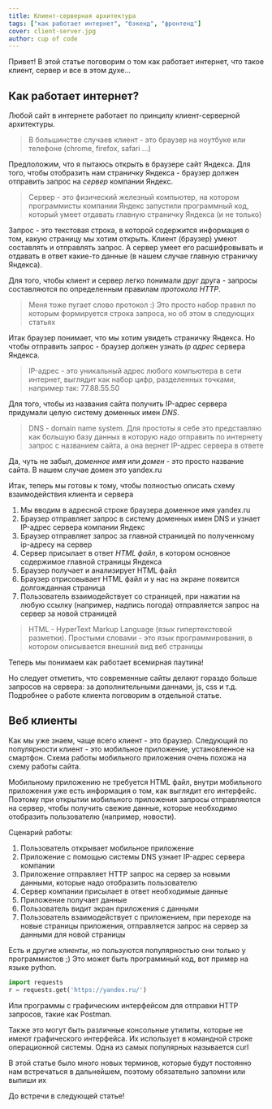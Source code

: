 ```yaml
---
title: Клиент-серверная архитектура
tags: ["как работает интернет", "бэкенд", "фронтенд"]
cover: client-server.jpg
author: cup of code
---
```


Привет! В этой статье поговорим о том как работает интернет, что такое клиент, сервер и все в этом духе...

## Как работает интернет?
Любой сайт в интернете работает по принципу клиент-серверной архитектуры.

> В большинстве случаев клиент - это браузер на ноутбуке или телефоне (chrome, firefox, safari ...)

Предположим, что я пытаюсь открыть в браузере сайт Яндекса. Для того, чтобы отобразить нам страничку Яндекса - браузер должен отправить запрос на *сервер* компании Яндекс.

> Сервер - это физический железный компьютер, на котором программисты компании Яндекс запустили программный код, который умеет отдавать главную страничку Яндекса (и не только)

Запрос - это текстовая строка, в которой содержится информация о том, какую страницу мы хотим открыть. Клиент (браузер) умеют составлять и отправлять запрос.
А сервер умеет его расшифровывать и отдавать в ответ какие-то данные (в нашем случае главную страничку Яндекса).

Для того, чтобы клиент и сервер легко понимали друг друга - запросы составляются по определенным правилам *протокола HTTP*.

> Меня тоже пугает слово протокол :) Это просто набор правил по которым формируется строка запроса, но об этом в следующих статьях

Итак браузер понимает, что мы хотим увидеть страничку Яндекса. Но чтобы отправить запрос - браузер должен узнать *ip адрес* сервера Яндекса.

> IP-адрес - это уникальный адрес любого компьютера в сети интернет, выглядит как набор цифр, разделенных точками, например так: 77.88.55.50

Для того, чтобы из названия сайта получить IP-адрес сервера придумали целую систему доменных имен *DNS*.

> DNS - domain name system. Для простоты я себе это представляю как большую базу данных в которую надо отправить по интернету запрос с названием сайта, а она вернет IP-адрес сервера в ответе

Да, чуть не забыл, *доменное имя* или *домен* - это просто название сайта. В нашем случае домен это yandex.ru

<re-img src="client-server.jpg" title="Клиент серверная архитектура" alt="Клиент серверная архитектура"></re-img>

Итак, теперь мы готовы к тому, чтобы полностью описать схему взаимодействия клиента и сервера
1. Мы вводим в адресной строке браузера доменное имя yandex.ru
2. Браузер отправляет запрос в систему доменных имен DNS и узнает IP-адрес сервера компании Яндекс
3. Браузер отправляет запрос за главной страницей по полученному ip-адресу на сервер
4. Сервер присылает в ответ *HTML файл*, в котором основное содержимое главной страницы Яндекса
5. Браузер получает и анализирует HTML файл
6. Браузер отрисовывает HTML файл и у нас на экране появится долгожданная страница
7. Пользователь взаимодействует со страницей, при нажатии на любую ссылку (например, надпись погода) отправляется запрос на сервер за новой страницей

> HTML - HyperText Markup Language (язык гипертекстовой разметки). Простыми словами - это язык программирования, в котором описывается внешний вид веб страницы

Теперь мы понимаем как работает всемирная паутина!

Но следует отметить, что современные сайты делают гораздо больше запросов на сервера: за дополнительными даннами, js, css и т.д. Подробнее о работе клиента поговорим в отдельной статье.

## Веб клиенты
Как мы уже знаем, чаще всего клиент - это браузер. Следующий по популярности клиент - это мобильное приложение, установленное на смартфон.
Схема работы мобильного приложения очень похожа на схему работы сайта.

Мобильному приложению не требуется HTML файл, внутри мобильного приложения уже есть информация о том, как выглядит его интерфейс.
Поэтому при открытии мобильного приложения запросы отправляются на сервер, чтобы получить свежие данные, которые необходимо отобразить пользователю (например, новости).

<re-img src="client-server.jpg" title="Клиент серверная архитектура" alt="Клиент серверная архитектура"></re-img>

Сценарий работы:
1. Пользователь открывает мобильное приложение
2. Приложение с помощью системы DNS узнает IP-адрес сервера компании
3. Приложение отправляет HTTP запрос на сервер за новыми данными, которые надо отобразить пользователю
4. Сервер компании присылает в ответ необходимые данные
5. Приложение получает данные
6. Пользователь видит экран приложения с данными
7. Пользователь взаимодействует с приложением, при переходе на новые страницы приложения, отправляется запрос на сервер за данными для новой страницы


Есть и другие *клиенты*, но пользуются популярностью они только у программистов ;)
Это может быть программный код, вот пример на языке python.
```python
import requests
r = requests.get('https://yandex.ru/')
```

Или программы с графическим интерфейсом для отправки HTTP запросов, такие как Postman.


Также это могут быть различные консольные утилиты, которые не имеют графического интерфейса. Их использует в командной строке операционной системы. Одна из самых популярных называется curl


В этой статье было много новых терминов, которые будут постоянно нам встречаться в дальнейшем, поэтому обязательно запомни или выпиши их

До встречи в следующей статье!
